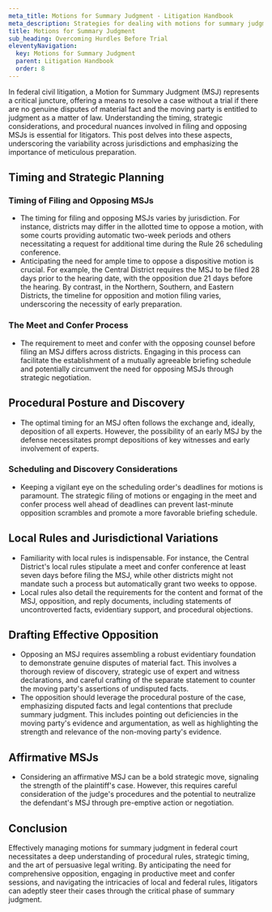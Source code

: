 ```yaml
---
meta_title: Motions for Summary Judgment - Litigation Handbook
meta_description: Strategies for dealing with motions for summary judgment.
title: Motions for Summary Judgment
sub_heading: Overcoming Hurdles Before Trial
eleventyNavigation:
  key: Motions for Summary Judgment
  parent: Litigation Handbook
  order: 8
---
```


In federal civil litigation, a Motion for Summary Judgment (MSJ) represents a critical juncture, offering a means to resolve a case without a trial if there are no genuine disputes of material fact and the moving party is entitled to judgment as a matter of law. Understanding the timing, strategic considerations, and procedural nuances involved in filing and opposing MSJs is essential for litigators. This post delves into these aspects, underscoring the variability across jurisdictions and emphasizing the importance of meticulous preparation.

## Timing and Strategic Planning

### Timing of Filing and Opposing MSJs
- The timing for filing and opposing MSJs varies by jurisdiction. For instance, districts may differ in the allotted time to oppose a motion, with some courts providing automatic two-week periods and others necessitating a request for additional time during the Rule 26 scheduling conference.
- Anticipating the need for ample time to oppose a dispositive motion is crucial. For example, the Central District requires the MSJ to be filed 28 days prior to the hearing date, with the opposition due 21 days before the hearing. By contrast, in the Northern, Southern, and Eastern Districts, the timeline for opposition and motion filing varies, underscoring the necessity of early preparation.

### The Meet and Confer Process
- The requirement to meet and confer with the opposing counsel before filing an MSJ differs across districts. Engaging in this process can facilitate the establishment of a mutually agreeable briefing schedule and potentially circumvent the need for opposing MSJs through strategic negotiation.

## Procedural Posture and Discovery
- The optimal timing for an MSJ often follows the exchange and, ideally, deposition of all experts. However, the possibility of an early MSJ by the defense necessitates prompt depositions of key witnesses and early involvement of experts.

### Scheduling and Discovery Considerations
- Keeping a vigilant eye on the scheduling order's deadlines for motions is paramount. The strategic filing of motions or engaging in the meet and confer process well ahead of deadlines can prevent last-minute opposition scrambles and promote a more favorable briefing schedule.

## Local Rules and Jurisdictional Variations
- Familiarity with local rules is indispensable. For instance, the Central District's local rules stipulate a meet and confer conference at least seven days before filing the MSJ, while other districts might not mandate such a process but automatically grant two weeks to oppose.
- Local rules also detail the requirements for the content and format of the MSJ, opposition, and reply documents, including statements of uncontroverted facts, evidentiary support, and procedural objections.

## Drafting Effective Opposition
- Opposing an MSJ requires assembling a robust evidentiary foundation to demonstrate genuine disputes of material fact. This involves a thorough review of discovery, strategic use of expert and witness declarations, and careful crafting of the separate statement to counter the moving party's assertions of undisputed facts.
- The opposition should leverage the procedural posture of the case, emphasizing disputed facts and legal contentions that preclude summary judgment. This includes pointing out deficiencies in the moving party's evidence and argumentation, as well as highlighting the strength and relevance of the non-moving party's evidence.

## Affirmative MSJs
- Considering an affirmative MSJ can be a bold strategic move, signaling the strength of the plaintiff's case. However, this requires careful consideration of the judge's procedures and the potential to neutralize the defendant's MSJ through pre-emptive action or negotiation.

## Conclusion
Effectively managing motions for summary judgment in federal court necessitates a deep understanding of procedural rules, strategic timing, and the art of persuasive legal writing. By anticipating the need for comprehensive opposition, engaging in productive meet and confer sessions, and navigating the intricacies of local and federal rules, litigators can adeptly steer their cases through the critical phase of summary judgment.